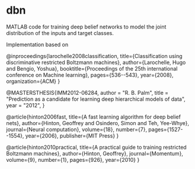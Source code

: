 # dbn
MATLAB code for training deep belief networks to model the joint distribution of the inputs and target classes.

Implementation based on

@inproceedings{larochelle2008classification,
  title={Classification using discriminative restricted Boltzmann machines},
  author={Larochelle, Hugo and Bengio, Yoshua},
  booktitle={Proceedings of the 25th international conference on Machine learning},
  pages={536--543},
  year={2008},
  organization={ACM}
}

@MASTERSTHESIS\{IMM2012-06284,
    author       = "R. B. Palm",
    title        = "Prediction as a candidate for learning deep hierarchical models of data",
    year         = "2012",
}

@article{hinton2006fast,
  title={A fast learning algorithm for deep belief nets},
  author={Hinton, Geoffrey and Osindero, Simon and Teh, Yee-Whye},
  journal={Neural computation},
  volume={18},
  number={7},
  pages={1527--1554},
  year={2006},
  publisher={MIT Press}
}

@article{hinton2010practical,
  title={A practical guide to training restricted Boltzmann machines},
  author={Hinton, Geoffrey},
  journal={Momentum},
  volume={9},
  number={1},
  pages={926},
  year={2010}
}
